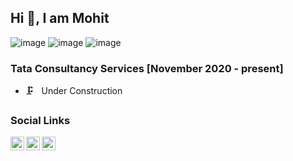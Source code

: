 ## Hi 👋, I am Mohit
![image](https://img.shields.io/badge/swift-F54A2A?style=for-the-badge&logo=swift&logoColor=white)
![image](https://img.shields.io/badge/iOS-000000?style=for-the-badge&logo=ios&logoColor=white)
![image](https://img.shields.io/badge/Python-4B8BBE?style=for-the-badge&logo=python&logoColor=white)

### Tata Consultancy Services [November 2020 - present]
 - 🗜️ &nbsp; Under Construction

### Social Links
<a href="https://twitter.com/monty7498">
  <img align="left" alt="Mohit's Twitter" width="22px" src="https://cdn.jsdelivr.net/npm/simple-icons@v3/icons/twitter.svg" />
</a>
<a href="https://www.linkedin.com/in/mohitchug07/">
  <img align="left" alt="Mohit's Linkdein" width="22px" src="https://cdn.jsdelivr.net/npm/simple-icons@v3/icons/linkedin.svg" />
</a>
<a href="https://medium.com/@monty7498">
  <img align="left" alt="Mohit's Medium" width="22px" src="https://cdn.jsdelivr.net/npm/simple-icons@v3/icons/medium.svg" />
</a>
